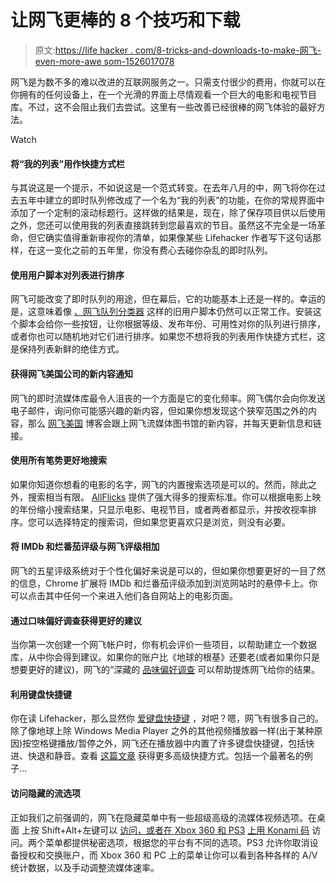 # 让网飞更棒的 8 个技巧和下载

> 原文:[https://life hacker . com/8-tricks-and-downloads-to-make-网飞-even-more-awe som-1526017078](https://lifehacker.com/8-tricks-and-downloads-to-make-netflix-even-more-awesom-1526017078)

网飞是为数不多的难以改进的互联网服务之一。只需支付很少的费用，你就可以在你拥有的任何设备上，在一个光滑的界面上尽情观看一个巨大的电影和电视节目库。不过，这不会阻止我们去尝试。这里有一些改善已经很棒的网飞体验的最好方法。

Watch

#### 将“我的列表”用作快捷方式栏

与其说这是一个提示，不如说这是一个范式转变。在去年八月的中，网飞将你在过去五年中建立的即时队列修改成了一个名为“我的列表”的功能，在你的常规界面中添加了一个定制的滚动标题行。这样做的结果是，现在，除了保存项目供以后使用之外，您还可以使用我的列表直接跳转到您最喜欢的节目。虽然这不完全是一场革命，但它确实值得重新审视你的清单，如果像某些 Lifehacker 作者写下这句话那样，在这一变化之前的五年里，你没有费心去碰你杂乱的即时队列。

#### 使用用户脚本对列表进行排序

网飞可能改变了即时队列的用途，但在幕后，它的功能基本上还是一样的。幸运的是，这意味着像 [、网飞队列分类器](http://userscripts.org/scripts/show/35183) 这样的旧用户脚本仍然可以正常工作。安装这个脚本会给你一些按钮，让你根据等级、发布年份、可用性对你的队列进行排序，或者你也可以随机地对它们进行排序。如果您不想将我的列表用作快捷方式栏，这是保持列表新鲜的绝佳方式。

#### 获得网飞美国公司的新内容通知

网飞的即时流媒体库最令人沮丧的一个方面是它的变化频率。网飞偶尔会向你发送电子邮件，询问你可能感兴趣的新内容，但如果你想发现这个狭窄范围之外的内容，那么 [网飞美国](http://netflixusacompletelist.blogspot.com/) 博客会跟上网飞流媒体图书馆的新内容，并每天更新信息和链接。

#### 使用所有笔势更好地搜索

如果你知道你想看的电影的名字，网飞的内置搜索选项是可以的。然而，除此之外，搜索相当有限。 [AllFlicks](http://www.allflicks.net/) 提供了强大得多的搜索标准。你可以根据电影上映的年份缩小搜索结果，只显示电影、电视节目，或者两者都显示，并按收视率排序。您可以选择特定的搜索词，但如果您更喜欢只是浏览，则没有必要。

#### 将 IMDb 和烂番茄评级与网飞评级相加

网飞的五星评级系统对于个性化偏好来说是可以的，但如果你想要更好的一目了然的信息，Chrome 扩展将 IMDb 和烂番茄评级添加到浏览网站时的悬停卡上。你可以点击其中任何一个来进入他们各自网站上的电影页面。

#### 通过口味偏好调查获得更好的建议

当你第一次创建一个网飞帐户时，你有机会评价一些项目，以帮助建立一个数据库，从中你会得到建议。如果你的账户比《地球的根基》还要老(或者如果你只是想要更好的建议)，网飞的“深藏的 [品味偏好调查](https://movies.netflix.com/TastePreferences) 可以帮助提炼网飞给你的结果。

#### 利用键盘快捷键

你在读 Lifehacker，那么显然你 [爱键盘快捷键](https://lifehacker.com/back-to-basics-learn-to-use-keyboard-shortcuts-like-a-5970089) ，对吧？嗯，网飞有很多自己的。除了像地球上除 Windows Media Player 之外的其他视频播放器一样(出于某种原因)按空格键播放/暂停之外，网飞还在播放器中内置了许多键盘快捷键，包括快进、快退和静音。查看 [这篇文章](http://markwarren.wordpress.com/2010/03/24/netflix-movie-player-keyboard-shortcuts/) 获得更多高级快捷方式。包括一个最著名的例子...

#### 访问隐藏的流选项

正如我们之前强调的，网飞在隐藏菜单中有一些超级高级的流媒体视频选项。在桌面 上按 Shift+Alt+左键可以 [访问，或者在 Xbox 360 和 PS3](https://lifehacker.com/manually-adjust-netflix-streaming-options-with-hidden-s-950615894) [上用 Konami 码](http://lifehacker.com/access-the-secret-netflix-debug-menu-on-the-xbox-360-an-5991047) 访问。两个菜单都提供秘密选项，根据您的平台有不同的选项。PS3 允许你取消设备授权和交换账户，而 Xbox 360 和 PC 上的菜单让你可以看到各种各样的 A/V 统计数据，以及手动调整流媒体速率。